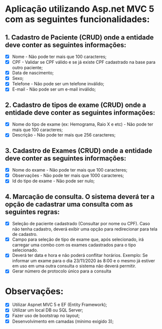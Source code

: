 # Aplicação utilizando Asp.net MVC 5 com as seguintes funcionalidades:

## 1.	Cadastro de Paciente (CRUD) onde a entidade deve conter as seguintes informações:

- [x] Nome - Não pode ter mais que 100 caracteres;
- [x]	CPF - Validar se CPF válido e se já existe CPF cadastrado na base para outro paciente;
- [x]	Data de nascimento; 
- [x]	Sexo;
- [x]	Telefone - Não pode ser um telefone inválido;
- [x]	E-mail - Não pode ser um e-mail inválido;

## 2.	Cadastro de tipos de exame (CRUD) onde a entidade deve conter as seguintes informações:

- [x]	Nome do tipo de exame (ex: Hemograma, Raio X e etc) - Não pode ter mais que 100 caracteres;
- [x]	Descrição - Não pode ter mais que 256 caracteres;

## 3.	Cadastro de Exames (CRUD) onde a entidade deve conter as seguintes informações:

- [x]	Nome do exame - Não pode ter mais que 100 caracteres;
- [x]	Observações - Não pode ter mais que 1000 caracteres;
- [x]	Id do tipo de exame - Não pode ser nulo;

## 4.	Marcação de consulta. O sistema deverá ter a opção de cadastrar uma consulta com as seguintes regras:

- [x]	Seleção de paciente cadastrado (Consultar por nome ou CPF). Caso não tenha cadastro, deverá exibir uma opção para redirecionar para tela de cadastro.
- [x]	Campo para seleção de tipo de exame que, após selecionado, irá carregar uma combo com os exames cadastrados para o tipo selecionado.
- [x]	Deverá ter data e hora e não poderá conflitar horários. Exemplo: Se informar um exame para o dia 23/11/2020 às 8:00 e o mesmo já estiver em uso em uma outra consulta o sistema não deverá permitir.
- [x]	Gerar número de protocolo único para a consulta	

# Observações:
- [x]	Utilizar Aspnet MVC 5 e EF (Entity Framework);
- [x]	Utilizar um local DB ou SQL Server;
- [x]	Fazer uso de bootstrap no layout;
- [x]	Desenvolvimento em camadas (mínimo exigido 3);
